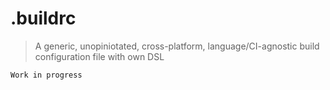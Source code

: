 # .buildrc

> A generic, unopiniotated, cross-platform, language/CI-agnostic build configuration file with own DSL

`Work in progress`